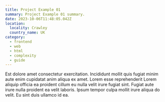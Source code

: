 ```yaml
---
title: Project Example 01
summary: Project Example 01 summary.
date: 2023-10-06T11:48:05.042Z
location:
  locality: Crawley
  country_name: UK
category:
  - frontend
  - web
  - html
  - complexity
  - guide
---
```


Est dolore amet consectetur exercitation. Incididunt mollit quis fugiat minim aute enim cupidatat anim aliqua ex amet. Lorem esse reprehenderit Lorem aliquip officia ea proident cillum eu nulla velit irure fugiat sint. Fugiat aute irure nulla proident ea velit laboris. Ipsum tempor culpa mollit irure aliqua do velit. Eu sint duis ullamco id ea.
